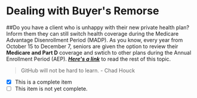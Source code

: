 # Dealing with Buyer's Remorse
##Do you have a client who is unhappy with their new private health plan? Inform them they can still switch health coverage during the Medicare Advantage Disenrollment Period (MADP).
As you know, every year from October 15 to December 7, seniors are given the option to review their **Medicare and Part D** coverage and swtich to other plans during the Annual Enrollment Period (AEP).
_**[Here's a link](www.agentsurvivalguide.com)**_ to read the rest of this topic. 
> GitHub will not be hard to learn. - Chad Houck
- [x] This is a complete item
- [ ] This item is not yet complete. 
